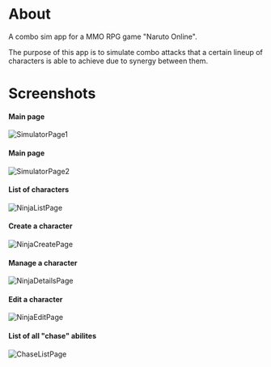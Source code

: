# About
A combo sim app for a MMO RPG game "Naruto Online".

The purpose of this app is to simulate combo attacks that a certain lineup of characters is able to achieve due to synergy between them.

# Screenshots

#### Main page
![SimulatorPage1](https://i.imgur.com/vh9qpZO.png)
#### Main page
![SimulatorPage2](https://i.imgur.com/b8e5OIM.png)
#### List of characters
![NinjaListPage](https://i.imgur.com/YWXjNoc.png)
#### Create a character
![NinjaCreatePage](https://i.imgur.com/d1c8NaF.png)
#### Manage a character
![NinjaDetailsPage](https://i.imgur.com/O51tXYX.png)
#### Edit a character
![NinjaEditPage](https://i.imgur.com/YJxmVED.png)
#### List of all "chase" abilites
![ChaseListPage](https://i.imgur.com/JyCBZhv.png)
